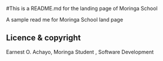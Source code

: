#This is a README.md for the landing page of Moringa School

A sample read me for Moringa School land page

## Licence & copyright

Earnest O. Achayo, Moringa Student , Software Development
